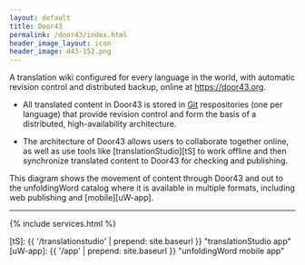 ```yaml
---
layout: default
title: Door43
permalink: /door43/index.html
header_image_layout: icon
header_image: d43-152.png
---
```


A translation wiki configured for every language in the world, with automatic revision control and distributed backup, online at <https://door43.org>.

- All translated content in Door43 is stored in [Git][git] respositories (one per language) that provide revision control and form the basis of a distributed, high-availability architecture.

- The architecture of Door43 allows users to collaborate together online, as well as use tools like [translationStudio][tS] to work offline and then synchronize translated content to Door43 for checking and publishing.

This diagram shows the movement of content through Door43 and out to the unfoldingWord catalog where it is available in multiple formats, including web publishing and [mobile][uW-app].

* * * * *

{% include services.html %}

[git]: http://www.git-scm.com/
[tS]: {{ '/translationstudio' | prepend: site.baseurl }} "translationStudio app"
[uW-app]:  {{ '/app' | prepend: site.baseurl }} "unfoldingWord mobile app"
